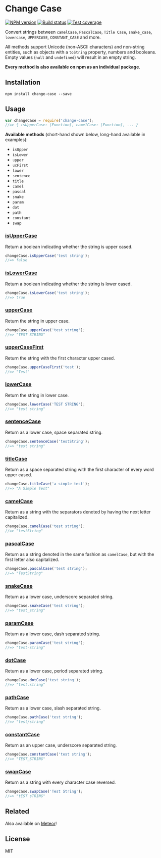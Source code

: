 # Change Case

[![NPM version][npm-image]][npm-url]
[![Build status][travis-image]][travis-url]
[![Test coverage][coveralls-image]][coveralls-url]

Convert strings between `camelCase`, `PascalCase`, `Title Case`, `snake_case`, `lowercase`, `UPPERCASE`, `CONSTANT_CASE` and more.

All methods support Unicode (non-ASCII characters) and non-string entities, such as objects with a `toString` property, numbers and booleans. Empty values (`null` and `undefined`) will result in an empty string.

**Every method is also available on npm as an individual package.**

## Installation

```
npm install change-case --save
```

## Usage

```js
var changeCase = require('change-case');
//=> { isUpperCase: [Function], camelCase: [Function], ... }
```

**Available methods** (short-hand shown below, long-hand available in examples):

* `isUpper`
* `isLower`
* `upper`
* `ucFirst`
* `lower`
* `sentence`
* `title`
* `camel`
* `pascal`
* `snake`
* `param`
* `dot`
* `path`
* `constant`
* `swap`

### [isUpperCase](https://github.com/blakeembrey/is-upper-case)

Return a boolean indicating whether the string is upper cased.

```js
changeCase.isUpperCase('test string');
//=> false
```

### [isLowerCase](https://github.com/blakeembrey/is-lower-case)

Return a boolean indicating whether the string is lower cased.

```js
changeCase.isLowerCase('test string');
//=> true
```

### [upperCase](https://github.com/blakeembrey/upper-case)

Return the string in upper case.

```js
changeCase.upperCase('test string');
//=> "TEST STRING"
```

### [upperCaseFirst](https://github.com/blakeembrey/upper-case-first)

Return the string with the first character upper cased.

```js
changeCase.upperCaseFirst('test');
//=> "Test"
```

### [lowerCase](https://github.com/blakeembrey/lower-case)

Return the string in lower case.

```js
changeCase.lowerCase('TEST STRING');
//=> "test string"
```

### [sentenceCase](https://github.com/blakeembrey/sentence-case)

Return as a lower case, space separated string.

```js
changeCase.sentenceCase('testString');
//=> "test string"
```

### [titleCase](https://github.com/blakeembrey/title-case)

Return as a space separated string with the first character of every word upper cased.

```js
changeCase.titleCase('a simple test');
//=> "A Simple Test"
```

### [camelCase](https://github.com/blakeembrey/camel-case)

Return as a string with the separators denoted by having the next letter capitalized.

```js
changeCase.camelCase('test string');
//=> "testString"
```

### [pascalCase](https://github.com/blakeembrey/pascal-case)

Return as a string denoted in the same fashion as `camelCase`, but with the first letter also capitalized.

```js
changeCase.pascalCase('test string');
//=> "TestString"
```

### [snakeCase](https://github.com/blakeembrey/snake-case)

Return as a lower case, underscore separated string.

```js
changeCase.snakeCase('test string');
//=> "test_string"
```

### [paramCase](https://github.com/blakeembrey/param-case)

Return as a lower case, dash separated string.

```js
changeCase.paramCase('test string');
//=> "test-string"
```

### [dotCase](https://github.com/blakeembrey/dot-case)

Return as a lower case, period separated string.

```js
changeCase.dotCase('test string');
//=> "test.string"
```

### [pathCase](https://github.com/blakeembrey/path-case)

Return as a lower case, slash separated string.

```js
changeCase.pathCase('test string');
//=> "test/string"
```

### [constantCase](https://github.com/blakeembrey/constant-case)

Return as an upper case, underscore separated string.

```js
changeCase.constantCase('test string');
//=> "TEST_STRING"
```

### [swapCase](https://github.com/blakeembrey/swap-case)

Return as a string with every character case reversed.

```js
changeCase.swapCase('Test String');
//=> "tEST sTRING"
```

## Related

Also available on [Meteor](https://github.com/Konecty/change-case)!

## License

MIT

[npm-image]: https://img.shields.io/npm/v/change-case.svg?style=flat
[npm-url]: https://npmjs.org/package/change-case
[travis-image]: https://img.shields.io/travis/blakeembrey/change-case.svg?style=flat
[travis-url]: https://travis-ci.org/blakeembrey/change-case
[coveralls-image]: https://img.shields.io/coveralls/blakeembrey/change-case.svg?style=flat
[coveralls-url]: https://coveralls.io/r/blakeembrey/change-case?branch=master
